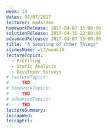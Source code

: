 ```yaml
---
week: 14
dates: 04/07/2017
lecturer: mmdarden
homeworkRelease: 2017-04-07 15:00:00
solutionRelease: 2017-04-15 22:00:00
advancedRelease: 2017-04-07 15:00:00
title: "A Sampling of Other Things"
slidesName: w17/week14
lectureTopics:
  - Profiling
  - Static Analysis
  - Developer Surveys
# lectureTopics:
#   - TBD
# homeworkTopics:
#   - TBD
# advancedTopics:
#   - TBD
lectureSummary:
leccapWed:
leccapFri:
---
```

